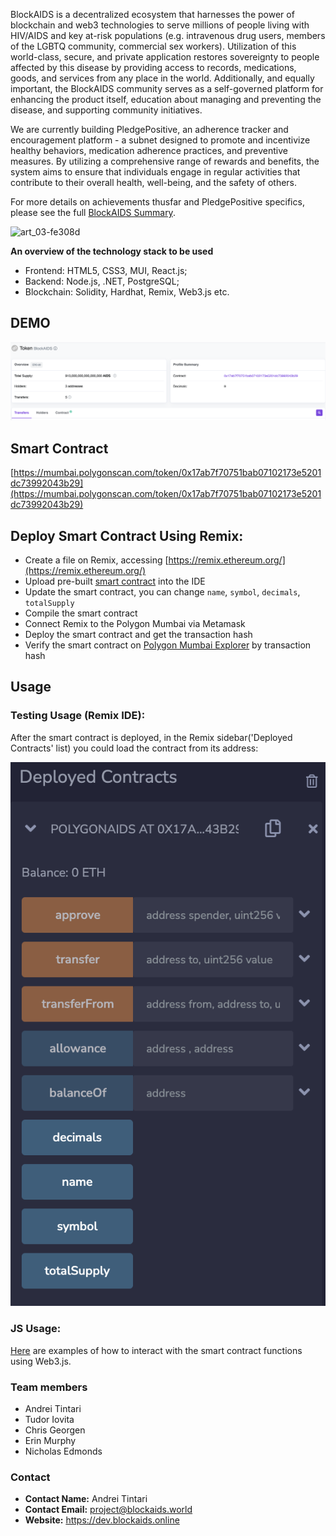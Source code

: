 BlockAIDS is a decentralized ecosystem that harnesses the power of blockchain and web3 technologies to serve millions of
people living with HIV/AIDS and key at-risk populations (e.g. intravenous drug users, members of the LGBTQ community,
commercial sex workers). Utilization of this world-class, secure, and private application restores sovereignty to people
affected by this disease by providing access to records, medications, goods, and services from any place in the world.
Additionally, and equally important, the BlockAIDS community serves as a self-governed platform for enhancing the
product itself, education about managing and preventing the disease, and supporting community initiatives.

We are currently building PledgePositive, an adherence tracker and encouragement platform - a subnet designed to promote
and incentivize healthy behaviors, medication adherence practices, and preventive measures. By utilizing a comprehensive
range of rewards and benefits, the system aims to ensure that individuals engage in regular activities that contribute
to their overall health, well-being, and the safety of others.

For more details on achievements thusfar and PledgePositive specifics, please see the
full [BlockAIDS Summary](../README.md).

![art_03-fe308d](https://github.com/w3f/Grants-Program/assets/59833178/3c522f8c-b38b-4126-82dd-6537c674fae3)

**An overview of the technology stack to be used**

- Frontend: HTML5, CSS3, MUI, React.js;
- Backend: Node.js, .NET, PostgreSQL;
- Blockchain: Solidity, Hardhat, Remix, Web3.js etc.

## DEMO

![explorer-docs.png](./docs/images/explorer-docs.png)

## Smart Contract

[https://mumbai.polygonscan.com/token/0x17ab7f70751bab07102173e5201dc73992043b29](https://mumbai.polygonscan.com/token/0x17ab7f70751bab07102173e5201dc73992043b29)

## Deploy Smart Contract Using Remix:

- Create a file on Remix, accessing [https://remix.ethereum.org/](https://remix.ethereum.org/)
- Upload pre-built [smart contract](PolygonToken.sol) into the IDE
- Update the smart contract, you can change `name`, `symbol`, `decimals`, `totalSupply`
- Compile the smart contract
- Connect Remix to the Polygon Mumbai via Metamask
- Deploy the smart contract and get the transaction hash
- Verify the smart contract on [Polygon Mumbai Explorer](https://mumbai.polygonscan.com/) by transaction hash

## Usage

### Testing Usage (Remix IDE):

After the smart contract is deployed, in the Remix sidebar('Deployed Contracts' list) you could load the contract from
its address:

![remix-interact.png](./docs/images/remix-interact.png)

### JS Usage:

[Here](https://github.com/blockwebdevs/BlockAIDS-ETH/blob/main/frontend/src/helpers/metamask.ts#L76C14-L76C28) are
examples of how to interact with the smart contract functions using Web3.js.

### Team members

- Andrei Tintari
- Tudor Iovita
- Chris Georgen
- Erin Murphy
- Nicholas Edmonds

### Contact

- **Contact Name:** Andrei Tintari
- **Contact Email:** project@blockaids.world
- **Website:** https://dev.blockaids.online
